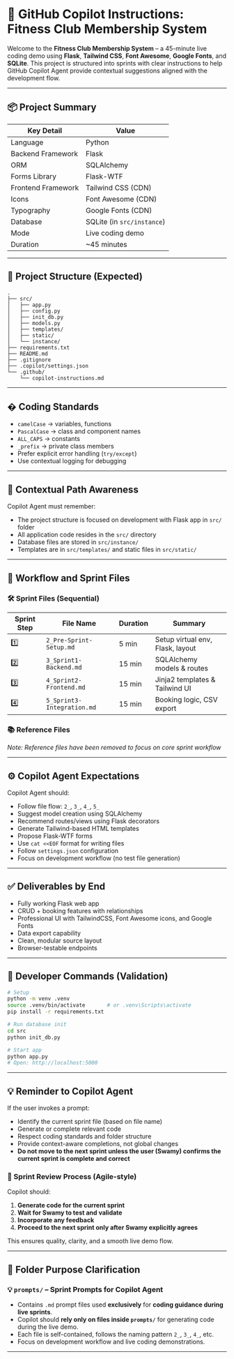 # 🤖 GitHub Copilot Instructions: Fitness Club Membership System

Welcome to the **Fitness Club Membership System** – a 45-minute live coding demo using **Flask**, **Tailwind CSS**, **Font Awesome**, **Google Fonts**, and **SQLite**. This project is structured into sprints with clear instructions to help GitHub Copilot Agent provide contextual suggestions aligned with the development flow.

---

## 📦 Project Summary

| Key Detail         | Value                      |
| ------------------ | -------------------------- |
| Language           | Python                     |
| Backend Framework  | Flask                      |
| ORM                | SQLAlchemy                 |
| Forms Library      | Flask-WTF                  |
| Frontend Framework | Tailwind CSS (CDN)         |
| Icons              | Font Awesome (CDN)         |
| Typography         | Google Fonts (CDN)         |
| Database           | SQLite (in `src/instance`) |
| Mode               | Live coding demo           |
| Duration           | ~45 minutes                |

---

## 📁 Project Structure (Expected)

```
.
├── src/
│   ├── app.py
│   ├── config.py
│   ├── init_db.py
│   ├── models.py
│   ├── templates/
│   ├── static/
│   └── instance/
├── requirements.txt
├── README.md
├── .gitignore
├── .copilot/settings.json
└── .github/
    └── copilot-instructions.md
```

---

## � Coding Standards

- `camelCase` → variables, functions
- `PascalCase` → class and component names
- `ALL_CAPS` → constants
- `_prefix` → private class members
- Prefer explicit error handling (`try/except`)
- Use contextual logging for debugging

---

## 🧠 Contextual Path Awareness

Copilot Agent must remember:

- The project structure is focused on development with Flask app in `src/` folder
- All application code resides in the `src/` directory
- Database files are stored in `src/instance/`
- Templates are in `src/templates/` and static files in `src/static/`

---

## 🚦 Workflow and Sprint Files

### 🛠 Sprint Files (Sequential)

| Sprint Step | File Name                  | Duration | Summary                          |
| ----------- | -------------------------- | -------- | -------------------------------- |
| 1️⃣          | `2_Pre-Sprint-Setup.md`    | 5 min    | Setup virtual env, Flask, layout |
| 2️⃣          | `3_Sprint1-Backend.md`     | 15 min   | SQLAlchemy models & routes       |
| 3️⃣          | `4_Sprint2-Frontend.md`    | 15 min   | Jinja2 templates & Tailwind UI   |
| 4️⃣          | `5_Sprint3-Integration.md` | 15 min   | Booking logic, CSV export        |

### 📚 Reference Files

_Note: Reference files have been removed to focus on core sprint workflow_

---

## ⚙️ Copilot Agent Expectations

Copilot Agent should:

- Follow file flow: `2_`, `3_`, `4_`, `5_`
- Suggest model creation using SQLAlchemy
- Recommend routes/views using Flask decorators
- Generate Tailwind-based HTML templates
- Propose Flask-WTF forms
- Use `cat <<EOF` format for writing files
- Follow `settings.json` configuration
- Focus on development workflow (no test file generation)

---

## ✅ Deliverables by End

- Fully working Flask web app
- CRUD + booking features with relationships
- Professional UI with TailwindCSS, Font Awesome icons, and Google Fonts
- Data export capability
- Clean, modular source layout
- Browser-testable endpoints

---

## 🔁 Developer Commands (Validation)

```bash
# Setup
python -m venv .venv
source .venv/bin/activate       # or .venv\Scripts\activate
pip install -r requirements.txt

# Run database init
cd src
python init_db.py

# Start app
python app.py
# Open: http://localhost:5000
```

---

## 💡 Reminder to Copilot Agent

If the user invokes a prompt:

- Identify the current sprint file (based on file name)
- Generate or complete relevant code
- Respect coding standards and folder structure
- Provide context-aware completions, not global changes
- **Do not move to the next sprint unless the user (Swamy) confirms the current sprint is complete and correct**

### 🧪 Sprint Review Process (Agile-style)

Copilot should:

1. **Generate code for the current sprint**
2. **Wait for Swamy to test and validate**
3. **Incorporate any feedback**
4. **Proceed to the next sprint only after Swamy explicitly agrees**

This ensures quality, clarity, and a smooth live demo flow.

---

## 📂 Folder Purpose Clarification

### 💡 `prompts/` – Sprint Prompts for Copilot Agent

- Contains `.md` prompt files used **exclusively** for **coding guidance during live sprints**.
- Copilot should **rely only on files inside `prompts/`** for generating code during the live demo.
- Each file is self-contained, follows the naming pattern `2_`, `3_`, `4_`, etc.
- Focus on development workflow and live coding demonstrations.

---
